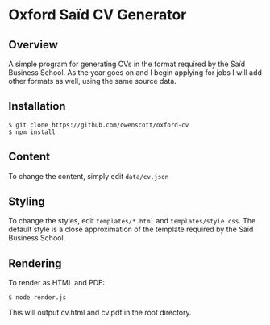 Oxford Saïd CV Generator
==========================

Overview
---------

A simple program for generating CVs in the format required by the Saïd Business School. As the year goes on and I begin applying for jobs I will add other formats as well, using the same source data.

Installation
-------------

    $ git clone https://github.com/owenscott/oxford-cv
    $ npm install

Content
-------

To change the content, simply edit `data/cv.json`

Styling
-------

To change the styles, edit `templates/*.html` and `templates/style.css`. The default style is a close approximation of the template required by the Saïd Business School.

Rendering
----------

To render as HTML and PDF:

    $ node render.js

This will output cv.html and cv.pdf in the root directory.